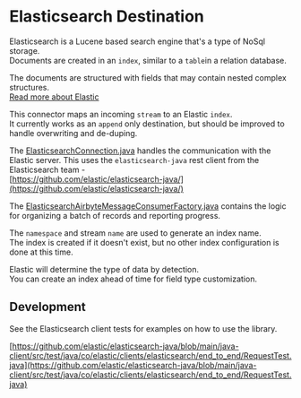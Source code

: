 # Elasticsearch Destination

Elasticsearch is a Lucene based search engine that's a type of NoSql storage.  
Documents are created in an `index`, similar to a `table`in a relation database.  

The documents are structured with fields that may contain nested complex structures.  
[Read more about Elastic](https://elasticsearch.org/)  

This connector maps an incoming `stream` to an Elastic `index`.  
It currently works as an `append` only destination, but should be improved to handle overwriting and de-duping.  

The [ElasticsearchConnection.java](./src/main/java/io/airbyte/integrations/destination/elasticsearch/ElasticsearchConnection.java) 
handles the communication with the Elastic server. 
This uses the `elasticsearch-java` rest client from the Elasticsearch team -  
[https://github.com/elastic/elasticsearch-java/](https://github.com/elastic/elasticsearch-java/)

The [ElasticsearchAirbyteMessageConsumerFactory.java](./src/main/java/io/airbyte/integrations/destination/elasticsearch/ElasticsearchAirbyteMessageConsumerFactory.java) 
contains the logic for organizing a batch of records and reporting progress. 

The `namespace` and stream `name` are used to generate an index name.  
The index is created if it doesn't exist, but no other index configuration is done at this time.  

Elastic will determine the type of data by detection.  
You can create an index ahead of time for field type customization. 

## Development 
See the Elasticsearch client tests for examples on how to use the library.  

[https://github.com/elastic/elasticsearch-java/blob/main/java-client/src/test/java/co/elastic/clients/elasticsearch/end_to_end/RequestTest.java](https://github.com/elastic/elasticsearch-java/blob/main/java-client/src/test/java/co/elastic/clients/elasticsearch/end_to_end/RequestTest.java)